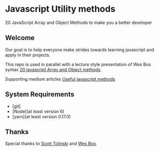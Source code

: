 # Javascript Utility methods
20 JavaScript Array and Object Methods to make you a better developer

## Welcome

Our goal is to help everyone make strides towards learning javascript and apply in their projects.


This repo is used in parallel with a lecture style presentation of Wes Bos syntax
[20 javascript Array and Object methods](https://syntax.fm/show/043/20-javascript-array-and-object-methods-to-make-you-a-better-developer).

Supporting medium articles [Useful javascript methods](https://codeburst.io/useful-javascript-array-and-object-methods-6c7971d93230)

## System Requirements

- [git]
- [Node](at least version 6)
- [yarn](at least version 0.17.0)

## Thanks

Special thanks to [Scott Tolinski](https://twitter.com/stolinski) and [Wes Bos](https://twitter.com/wesbos).